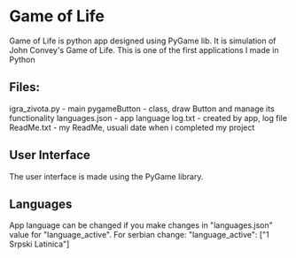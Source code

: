 # Game of Life

Game of Life is python app designed using PyGame lib. It is simulation of John Convey's Game of Life.
This is one of the first applications I made in Python

## Files:
igra_zivota.py - main
pygameButton - class, draw Button and manage its functionality
languages.json - app language
log.txt - created by app, log file
ReadMe.txt - my ReadMe, usuali date when i completed my project

## User Interface

The user interface is made using the PyGame library.


## Languages
App language can be changed if you make changes in "languages.json" value for "language_active".
For serbian change:
"language_active": ["1 Srpski Latinica"]